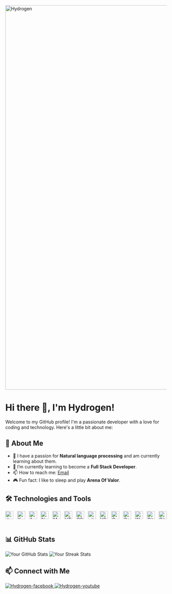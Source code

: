 <a href="https://github.com/xHydr0gen" target="blank" alt="❤️">
  <img src="svg/hydrogen.svg" width="1200" alt="Hydrogen" />
</a>

# Hi there 👋, I'm Hydrogen!

Welcome to my GitHub profile! I'm a passionate developer with a love for coding and technology. Here's a little bit about me:

## 🚀 About Me

- 🔭 I have a passion for **Natural language processing** and am currently learning about them.
- 🌱 I’m currently learning to become a **Full Stack Developer**.
- 📫 How to reach me: [Email](mailto:nguyenanhtuan15092003@gmail.com)
- 🎮 Fun fact: I like to sleep and play **Arena Of Valor**.

## 🛠️ Technologies and Tools

<!-- https://simpleicons.org/ -->

<span><img src="https://img.shields.io/badge/JavaScript-F7DF1E?style=for-the-badge&logo=javascript&logoColor=black" alt="JavaScript logo" title="JavaScript" height="25" /></span>
&nbsp;
<span><img src="https://img.shields.io/badge/Kotlin-0095D5?&style=for-the-badge&logo=kotlin&logoColor=white" alt="Kotlin logo" title="Kotlin" height="25" /></span>
&nbsp;
<span><img src="https://img.shields.io/badge/Android_Studio-3DDC84?style=for-the-badge&logo=android-studio&logoColor=white" alt="Android Studio logo" title="Android Studio" height="25" /></span>
&nbsp;
<span><img src="https://img.shields.io/badge/Node.js-43853D?style=for-the-badge&logo=node.js&logoColor=white" alt="Node.js logo" title="Node.js" height="25" /></span>
&nbsp;
<span><img src="https://img.shields.io/badge/MongoDB-4EA94B?style=for-the-badge&logo=mongodb&logoColor=white" alt="MongoDB logo" title="MongoDB" height="25" /></span>
&nbsp;
<span><img src="https://img.shields.io/badge/HTML5-E34F26?style=for-the-badge&logo=html5&logoColor=white" alt="HTML5 logo" title="HTML5" height="25" /></span>
&nbsp;
<span><img src="https://img.shields.io/badge/CSS3-1572B6?style=for-the-badge&logo=css3&logoColor=white" alt="CSS3 logo" title="CSS3" height="25" /></span>
&nbsp;
<span><img src="https://img.shields.io/badge/GIT-E44C30?style=for-the-badge&logo=git&logoColor=white" alt="git logo" title="git" height="25" /></span>
&nbsp;
<span><img src="https://img.shields.io/badge/Visual_Studio_Code-0078D4?style=for-the-badge&logo=visual%20studio%20code&logoColor=white" alt="VS Code logo" alt="Visual Studio Code logo" title="Visual Studio Code" height="25" /></span>
&nbsp;
<span><img src="https://img.shields.io/badge/C-00599C?style=for-the-badge&logo=c&logoColor=white" alt="C logo" title="C" height="25" /></span>
&nbsp;
<span><img src="https://img.shields.io/badge/C%2B%2B-00599C?style=for-the-badge&logo=c%2B%2B&logoColor=white" alt="C++ logo" title="C++" height="25" /></span>
&nbsp;
<span><img src="https://img.shields.io/badge/Wordpress-21759B?style=for-the-badge&logo=wordpress&logoColor=white" alt="WordPress logo" title="WordPress" height="25" /></span>
&nbsp;
<span><img src="https://img.shields.io/badge/GIT-E44C30?style=for-the-badge&logo=git&logoColor=white" alt="Git logo" title="Git" height="25" /></span>
&nbsp;
<span><img src="https://img.shields.io/badge/Markdown-000000?style=for-the-badge&logo=markdown&logoColor=white" alt="Git logo" title="Git" height="25" /></span>
&nbsp;

## 📊 GitHub Stats

 ![Your GitHub Stats](https://github-readme-stats.vercel.app/api?username=xHydr0gen&show_icons=true&count_private=true&hide=prs&theme=radical)
 ![Your Streak Stats](https://github-readme-streak-stats.herokuapp.com/?user=xHydrogen&theme=radical)

## 📫 Connect with Me

<!-- https://icons8.com -->
<div align="left">
    <a href="https://www.facebook.com/profile.php?id=100064820711777" target="blank">
    <img src="https://img.icons8.com/bubbles/100/000000/facebook-new.png" alt="Hydrogen-facebook" />
  </a>
  <a href="https://www.youtube.com/@anhtuannguyen4981" target="blank">
    <img src="https://img.icons8.com/bubbles/100/000000/youtube-squared.png" alt="Hydrogen-youtube" />
  </a>




